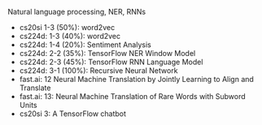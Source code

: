 Natural language processing, NER, RNNs
- cs20si 1-3 (50%): word2vec
- cs224d: 1-3 (40%): word2vec
- cs224d: 1-4 (20%): Sentiment Analysis
- cs224d: 2-2 (35%): TensorFlow NER Window Model
- cs224d: 2-3 (45%): TensorFlow RNN Language Model
- cs224d: 3-1 (100%): Recursive Neural Network
- fast.ai: 12 Neural Machine Translation by Jointly Learning to Align and Translate
- fast.ai: 13: Neural Machine Translation of Rare Words with Subword Units
- cs20si 3: A TensorFlow chatbot
